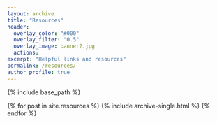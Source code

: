 ```yaml
---
layout: archive
title: "Resources"
header:
  overlay_color: "#000"
  overlay_filter: "0.5"
  overlay_image: banner2.jpg
  actions:
excerpt: "Helpful links and resources"
permalink: /resources/
author_profile: true
---
```


{% include base_path %}

{% for post in site.resources %}
  {% include archive-single.html %}
{% endfor %}